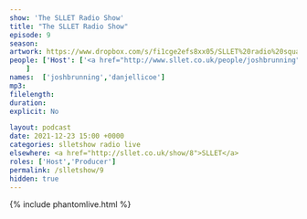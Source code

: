 ```yaml
---
show: 'The SLLET Radio Show'
title: "The SLLET Radio Show"
episode: 9
season: 
artwork: https://www.dropbox.com/s/fi1cge2efs8xx05/SLLET%20radio%20square.png?raw=1
people: ['Host': ['<a href="http://www.sllet.co.uk/people/joshbrunning">Josh Brunning</a>', '<a href="http://www.sllet.co.uk/people/danjellicoe">Dan Jellicoe</a>']
    ]
names:  ['joshbrunning','danjellicoe']
mp3: 
filelength: 
duration: 
explicit: No

layout: podcast
date: 2021-12-23 15:00 +0000
categories: slletshow radio live
elsewhere: <a href="http://sllet.co.uk/show/8">SLLET</a>
roles: ['Host','Producer']
permalink: /slletshow/9
hidden: true
---
```


{% include phantomlive.html %}
